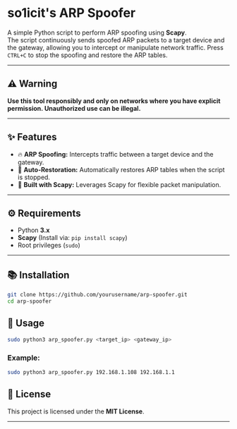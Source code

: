 # **so1icit's ARP Spoofer**

A simple Python script to perform ARP spoofing using **Scapy**.  
The script continuously sends spoofed ARP packets to a target device and the gateway, allowing you to intercept or manipulate network traffic. Press `CTRL+C` to stop the spoofing and restore the ARP tables.

---

## ⚠️ Warning
**Use this tool responsibly and only on networks where you have explicit permission. Unauthorized use can be illegal.**

---

## ✨ Features
- 🔥 **ARP Spoofing:** Intercepts traffic between a target device and the gateway.
- 🔄 **Auto-Restoration:** Automatically restores ARP tables when the script is stopped.
- 🔧 **Built with Scapy:** Leverages Scapy for flexible packet manipulation.

---

## ⚙️ Requirements
- Python **3.x**
- **Scapy** (Install via: `pip install scapy`)
- Root privileges (`sudo`)

---

## 📚 Installation
```bash
git clone https://github.com/yourusername/arp-spoofer.git
cd arp-spoofer
```
## 🚀 Usage    
```bash
sudo python3 arp_spoofer.py <target_ip> <gateway_ip>
```
### Example:  
```bash
sudo python3 arp_spoofer.py 192.168.1.108 192.168.1.1
```
## 📝 License  
This project is licensed under the **MIT License**.  

---
